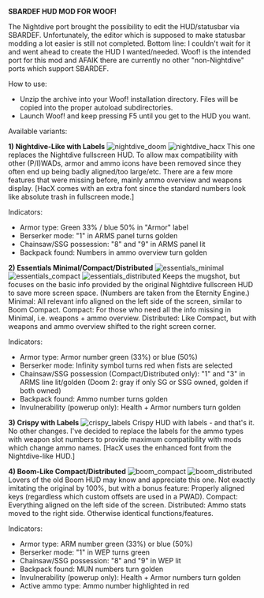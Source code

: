 **SBARDEF HUD MOD FOR WOOF!**

The Nightdive port brought the possibility to edit the HUD/statusbar via SBARDEF. Unfortunately, the editor which is supposed to make statusbar modding a lot easier is still not completed. Bottom line: I couldn't wait for it and went ahead to create the HUD I wanted/needed.
Woof! is the intended port for this mod and AFAIK there are currently no other "non-Nightdive" ports which support SBARDEF.

How to use:
- Unzip the archive into your Woof! installation directory. Files will be copied into the proper autoload subdirectories.
- Launch Woof! and keep pressing F5 until you get to the HUD you want.

Available variants:

**1) Nightdive-Like with Labels**
   ![nightdive_doom](https://github.com/user-attachments/assets/afdae6b6-5975-42b1-a227-3ab43c0dc97e)
   ![nightdive_hacx](https://github.com/user-attachments/assets/7db04c46-b59d-4e66-80a9-e9c61da69b3d)
   This one replaces the Nightdive fullscreen HUD. To allow max compatibility with other (P/I)WADs, armor and ammo icons have been removed since they often end up being badly aligned/too large/etc. There are a few more features that were missing before, mainly ammo overview and weapons display. [HacX comes with an extra font since the standard numbers look like absolute trash in fullscreen mode.]
   
   Indicators:
   - Armor type: Green 33% / blue 50% in "Armor" label
   - Berserker mode: "1" in ARMS panel turns golden
   - Chainsaw/SSG possession: "8" and "9" in ARMS panel lit
   - Backpack found: Numbers in ammo overview turn golden

**2) ﻿Essentials Minimal/Compact/Distributed**
   ![essentials_minimal](https://github.com/user-attachments/assets/53dd8467-1e21-49b7-a792-224274a9c19f)
   ![essentials_compact](https://github.com/user-attachments/assets/debb7289-8f09-45eb-966a-c09e5fd5df07)
   ![essentials_distributed](https://github.com/user-attachments/assets/23b69c51-6c15-4d5c-a9ae-1c18df3f1e1d)
   K﻿eeps the mugshot, but focuses on the basic info provided by the original Nightdive fullscreen HUD to save more screen space. (Numbers are taken from the Eternity Engine.)
   Minimal: All relevant info aligned on the left side of the screen, similar to Boom Compact.
   Compact: For those who ﻿need all the info missing in Minimal, i.e. weapons + ammo overvi﻿ew.
   Distributed: Like Compact, but with weapo﻿ns﻿ and ammo overview shifted to the right scr﻿een ﻿corner﻿.
   
   Indicators:
   - Armor type: Armor number green (33%) or blue (50%)
   - Berserker mode: Infinity symbol turns﻿ red when fists are selected
   - Chainsaw/SSG possession (Compact/Distributed only): "1" and "3" in ARMS line lit/golden (Doom 2: gray if only SG or SSG owned, golden if both owned)
   - Backpack found: Ammo number turns golden
   - Invulnerability (powerup only): Health + Armor numbers turn golden
   
**3) Crispy with Labels**
   ![crispy_labels](https://github.com/user-attachments/assets/642b3baf-b33e-4525-b78c-b95557d5f74b)
   Crispy HUD with labels - and that's it. No other changes. I've de﻿cided to replace the labels for the ammo types with weapon slot numbers to provide maximum compatibility with mods which change ammo names. [HacX uses the enhanced font from the Nightdive-like﻿ HUD.]

**4) Boom-Like Compact/Distributed**
   ![boom_compact](https://github.com/user-attachments/assets/50924c5e-878a-4646-ba29-ec36ff16349f)
   ![boom_distributed](https://github.com/user-attachments/assets/0901317c-39f3-4c44-9a49-657049b68160)
   Lovers of the old Boom HUD may know and appreciate this one. Not exactly imitating the original by 100%, but with a bonus feature: Properly aligned keys (regardless which custom offsets are used in a PWAD).
   Compact: Everything aligned on the left side of the screen.
   Distributed: Ammo stats moved to the right side. Otherwise identica﻿l functions/features.
   
   Indicators:
   - Armor type: ARM number green (33%) or blue (50%)
   - Berserker mode: "1" in WEP turns green
   - Chainsaw/SSG possession: "8" and "9" in WEP lit
   - Backpack found: MUN numbers turn golden
   - Invulnerability (powerup only): Health + Armor numbers turn golden
   - Active ammo type: Ammo number highlighted in red


